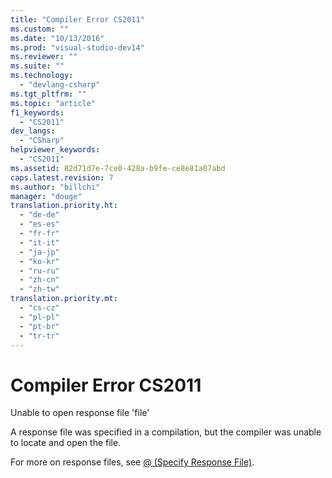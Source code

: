 ```yaml
---
title: "Compiler Error CS2011"
ms.custom: ""
ms.date: "10/13/2016"
ms.prod: "visual-studio-dev14"
ms.reviewer: ""
ms.suite: ""
ms.technology: 
  - "devlang-csharp"
ms.tgt_pltfrm: ""
ms.topic: "article"
f1_keywords: 
  - "CS2011"
dev_langs: 
  - "CSharp"
helpviewer_keywords: 
  - "CS2011"
ms.assetid: 82d71d7e-7ce0-428a-b9fe-ce8e81a07abd
caps.latest.revision: 7
ms.author: "billchi"
manager: "douge"
translation.priority.ht: 
  - "de-de"
  - "es-es"
  - "fr-fr"
  - "it-it"
  - "ja-jp"
  - "ko-kr"
  - "ru-ru"
  - "zh-cn"
  - "zh-tw"
translation.priority.mt: 
  - "cs-cz"
  - "pl-pl"
  - "pt-br"
  - "tr-tr"
---
```

# Compiler Error CS2011
Unable to open response file 'file'  
  
 A response file was specified in a compilation, but the compiler was unable to locate and open the file.  
  
 For more on response files, see [@ (Specify Response File)](../Topic/@%20\(C%23%20Compiler%20Options\).md).